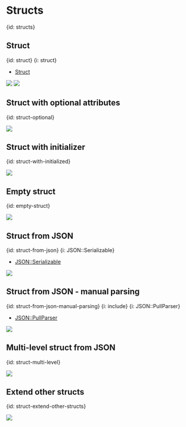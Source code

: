 # Structs
{id: structs}

## Struct
{id: struct}
{i: struct}

* [Struct](https://crystal-lang.org/api/Struct.html)

![](examples/struct/struct.cr)
![](examples/struct/struct.out)

## Struct with optional attributes
{id: struct-optional}

![](examples/struct/struct_optional.cr)

## Struct with initializer
{id: struct-with-initialized}

![](examples/struct/struct_with_initializer.cr)

## Empty struct
{id: empty-struct}

![](examples/struct/empty_struct.cr)

## Struct from JSON
{id: struct-from-json}
{i: JSON::Serializable}

* [JSON::Serializable](https://crystal-lang.org/api/JSON/Serializable.html)

![](examples/struct/struct_from_json.cr)

## Struct from JSON - manual parsing
{id: struct-from-json-manual-parsing}
{i: include}
{i: JSON::PullParser}

* [JSON::PullParser](https://crystal-lang.org/api/JSON/PullParser.html)

![](examples/struct/struct_from_json_pull_parser.cr)

## Multi-level struct from JSON
{id: struct-multi-level}

![](examples/struct/multi_level.cr)

## Extend other structs
{id: struct-extend-other-structs}

![](examples/struct/integers.cr)



